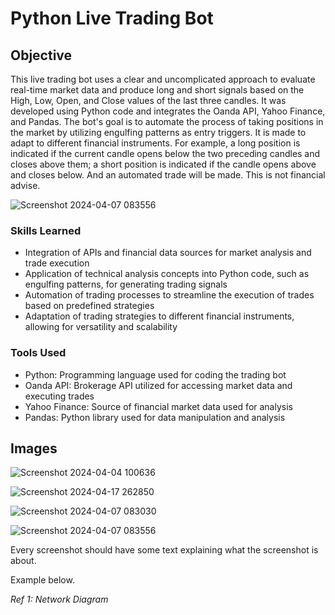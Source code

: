 # Python Live Trading Bot

## Objective
This live trading bot uses a clear and uncomplicated approach to evaluate real-time market data and produce long and short signals based on the High, Low, Open, and Close values of the last three candles. It was developed using Python code and integrates the Oanda API, Yahoo Finance, and Pandas. The bot's goal is to automate the process of taking positions in the market by utilizing engulfing patterns as entry triggers. It is made to adapt to different financial instruments. For example, a long position is indicated if the current candle opens below the two preceding candles and closes above them; a short position is indicated if the candle opens above and closes below. And an automated trade will be made. This is not financial advise.

![Screenshot 2024-04-07 083556](https://github.com/sarch25/Python-Trading-Bot/assets/130470960/7493874c-af8d-4472-9cb7-3ea65502e604)

### Skills Learned

- Integration of APIs and financial data sources for market analysis and trade execution
- Application of technical analysis concepts into Python code, such as engulfing patterns, for generating trading signals
- Automation of trading processes to streamline the execution of trades based on predefined strategies
- Adaptation of trading strategies to different financial instruments, allowing for versatility and scalability

### Tools Used

- Python: Programming language used for coding the trading bot
- Oanda API: Brokerage API utilized for accessing market data and executing trades
- Yahoo Finance: Source of financial market data used for analysis
- Pandas: Python library used for data manipulation and analysis

## Images
![Screenshot 2024-04-04 100636](https://github.com/sarch25/Python-Trading-Bot/assets/130470960/46482be7-003e-4c70-be09-867a43acc6a5)

![Screenshot 2024-04-17 262850](https://github.com/sarch25/Python-Trading-Bot/assets/130470960/61e368a9-a319-49a8-b7a7-352ea0cac8c0)

![Screenshot 2024-04-07 083030](https://github.com/sarch25/Python-Trading-Bot/assets/130470960/2a0d5b60-4752-40c9-8e98-24ab59ac3439)


![Screenshot 2024-04-07 083556](https://github.com/sarch25/Python-Trading-Bot/assets/130470960/7493874c-af8d-4472-9cb7-3ea65502e604)

Every screenshot should have some text explaining what the screenshot is about.

Example below.

*Ref 1: Network Diagram*
